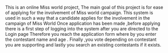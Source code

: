 This is an online Miss world project, 
The main goal of this project is for ease of applying for the involvement of Miss world campaign.
This system is used in such a way that a candidate applies for the involvement in the campaign of Miss World
Once application has been made ,before applying there is a first step of logging into the system after you are directed to the Login page
Therefore you reach the application form where by you enter the contestant name and age .
Finally ,you vote depending on contestant you are supporting and lastly you search an existing contestants if it exists.

